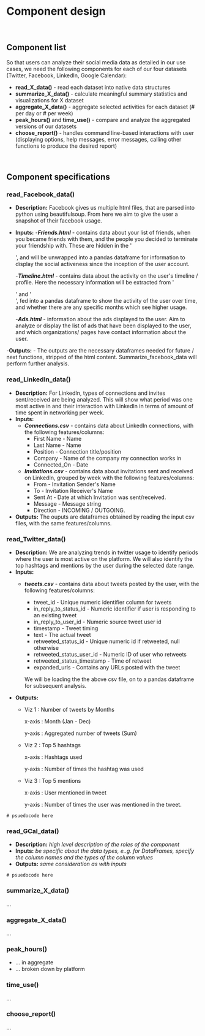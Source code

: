 # Component design

<br>

## Component list

So that users can analyze their social media data as detailed in our use cases, we need the following components for each of our four datasets (Twitter, Facebook, LinkedIn, Google Calendar):

- **read_X_data()** - read each dataset into native data structures
- **summarize_X_data()** - calculate meaningful summary statistics and visualizations for X dataset
- **aggregate_X_data()** - aggregate selected activities for each dataset (# per day or # per week)
- **peak_hours()** and **time_use()** - compare and analyze the aggregated versions of our datasets
- **choose_report()** - handles command line-based interactions with user (displaying options, help messages, error messages, calling other functions to produce the desired report)

<br>

## Component specifications

### read_Facebook_data()

- **Description:** Facebook gives us multiple html files, that are parsed into python using beautifulsoup. From here we aim to give the user a snapshot of their facebook usage.

- **Inputs:**
  -***Friends.html*** - contains data about your list of friends, when you became friends with them, and the people you decided to terminate your friendship with. These are hidden in the '<div class = contents>', and will be unwrapped into a pandas dataframe for information to display the social activeness since the inception of the user account.

  -***Timeline.html*** - contains data about the activity on the user's timeline / profile. Here the necessary information will be extracted from '<div class = 'meta'>' and '<div class = 'comment'>', fed into a pandas dataframe to show the activity of the user over time, and whether there are any specific months which see higher usage.

  -***Ads.html*** - information about the ads displayed to the user. Aim to analyze or display the list of ads that have been displayed to the user, and which organizations/ pages have contact information about the user.

-**Outputs:** - The outputs are the necessary dataframes needed for future / next functions, stripped of the html content. Summarize_facebook_data will perform further analysis.


### read_LinkedIn_data()

- **Description:** For LinkedIn, types of connections and invites sent/received are being analyzed. This will show what period was one most active in and their interaction with LinkedIn in terms of amount of time spent in networking per week.
- **Inputs:**
  - ***Connections.csv*** - contains data about LinkedIn connections, with the following features/columns:
    - First Name - Name
    - Last Name - Name
    - Position - Connection title/position
    - Company - Name of the company my connection works in
    - Connected_On - Date
  - ***Invitations.csv*** - contains data about invitations sent and received on LinkedIn, grouped by week with the following features/columns:
    - From - Invitation Sender's Name
    - To - Invitation Receiver's Name
    - Sent At - Date at which Invitation was sent/received.
    - Message - Message string
    - Direction - INCOMING / OUTGOING.
- **Outputs:** The ouputs are dataframes obtained by reading the input csv files, with the same features/columns.  

### read_Twitter_data()

- **Description:** We are analyzing trends in twitter usage to identify periods where the user is most active on the platform. We will also identify the top hashtags and mentions by the user during the selected date range.
- **Inputs:**
  - ***tweets.csv*** - contains data about tweets posted by the user, with the following features/columns:
    - tweet_id - Unique numeric identifier column for tweets
    - in_reply_to_status_id - Numeric identifier if user is responding to an existing tweet
    - in_reply_to_user_id - Numeric source tweet user id
    - timestamp - Tweet timing
    - text - The actual tweet
    - retweeted_status_id - Unique numeric id if retweeted, null otherwise
    - retweeted_status_user_id - Numeric ID of user who retweets
    - retweeted_status_timestamp - Time of retweet
    - expanded_urls - Contains any URLs posted with the tweet

    We will be loading the the above csv file, on to a pandas dataframe for subsequent analysis.
- **Outputs:**
  - Viz 1 : Number of tweets by Months

    x-axis : Month (Jan - Dec)

    y-axis : Aggregated number of tweets (Sum)

  - Viz 2 : Top 5 hashtags

    x-axis : Hashtags used

    y-axis : Number of times the hashtag was used

  - Viz 3 : Top 5 mentions

    x-axis : User mentioned in tweet

    y-axis : Number of times the user was mentioned in the tweet.
```
# psuedocode here
```

### read_GCal_data()

- **Description:** _high level description of the roles of the component_
- **Inputs:** _be specific about the data types, e..g. for DataFrames, specify the column names and the types of the column values_
- **Outputs:** _same consideration as with inputs_

```
# psuedocode here
```

### summarize_X_data()

...

### aggregate_X_data()

...

### peak_hours()

- ... in aggregate
- ... broken down by platform

### time_use()

...

### choose_report()

...
